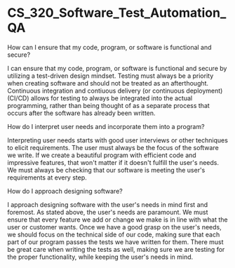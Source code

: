 # CS_320_Software_Test_Automation_QA

How can I ensure that my code, program, or software is functional and secure?

I can ensure that my code, program, or software is functional and secure by utilizing a test-driven design mindset. Testing must always be a priority when creating software and should not be treated as an afterthought. Continuous integration and contiuous delivery (or continuous deployment) (CI/CD) allows for testing to always be integrated into the actual programming, rather than being thought of as a separate process that occurs after the software has already been written.

How do I interpret user needs and incorporate them into a program?

Interpreting user needs starts with good user interviews or other techniques to elicit requirements. The user must always be the focus of the software we write. If we create a beautiful program with efficient code and impressive features, that won't matter if it doesn't fulfill the user's needs. We must always be checking that our software is meeting the user's requirements at every step.

How do I approach designing software?

I approach designing software with the user's needs in mind first and foremost. As stated above, the user's needs are paramount. We must ensure that every feature we add or change we make is in line with what the user or customer wants. Once we have a good grasp on the user's needs, we should focus on the technical side of our code, making sure that each part of our program passes the tests we have written for them. There must be great care when writing the tests as well, making sure we are testing for the proper functionality, while keeping the user's needs in mind.
